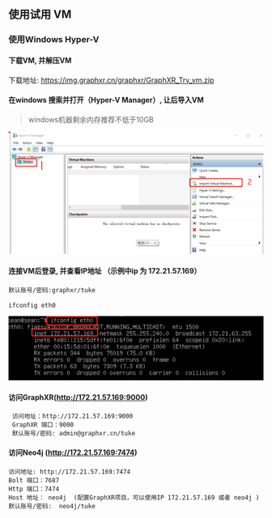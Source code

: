 ## 使用试用 VM

### 使用Windows Hyper-V 

#### 下载VM, 并解压VM

下载地址: https://img.graphxr.cn/graphxr/GraphXR_Try_vm.zip


#### 在windows 搜索并打开（Hyper-V Manager）, 让后导入VM
> windows机器剩余内存推荐不低于10GB

![导入VM](/images/hyper-v-import.png)

#### 连接VM后登录, 并查看IP地址 （示例中ip 为 172.21.57.169）

```
默认账号/密码:graphxr/tuke
```

```
ifconfig eth0 
```
![查看IP](/images/check_ip.png)

#### 访问GraphXR(http://172.21.57.169:9000)

```
 访问地址：http://172.21.57.169:9000
 GraphXR 端口：9000 
 默认账号/密码: admin@graphxr.cn/tuke
```

#### 访问Neo4j (http://172.21.57.169:7474)

```
访问地址: http://172.21.57.169:7474
Bolt 端口：7687
Http 端口：7474
Host 地址： neo4j  (配置GraphXR项目，可以使用IP 172.21.57.169 或者 neo4j )
默认账号/密码:  neo4j/tuke
```